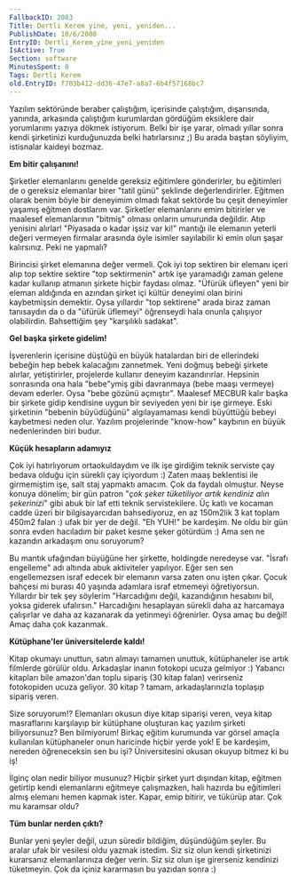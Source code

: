 ```yaml
---
FallbackID: 2083
Title: Dertli Kerem yine, yeni, yeniden...
PublishDate: 10/6/2008
EntryID: Dertli_Kerem_yine_yeni_yeniden
IsActive: True
Section: software
MinutesSpent: 0
Tags: Dertli Kerem
old.EntryID: f703b412-dd36-47e7-a8a7-6b4f57168bc7
---
```

Yazılım sektöründe beraber çalıştığım, içerisinde çalıştığım,
dışarısında, yanında, arkasında çalıştığım kurumlardan gördüğüm
eksiklere dair yorumlarımı yazıya dökmek istiyorum. Belki bir işe yarar,
olmadı yıllar sonra kendi şirketinizi kurduğunuzda belki hatırlarsınız
;) Bu arada baştan söyliyim, istisnalar kaideyi bozmaz.

**Em bitir çalışanını!**

Şirketler elemanlarını genelde gereksiz eğitimlere gönderirler, bu
eğitimleri de o gereksiz elemanlar birer "tatil günü" şeklinde
değerlendirirler. Eğitmen olarak benim böyle bir deneyimim olmadı fakat
sektörde bu çeşit deneyimler yaşamış eğitmen dostlarım var. Şirketler
elemanlarını emim bitirirler ve maalesef elemanlarının "bitmiş" olması
onların umurunda değildir. Atıp yenisini alırlar! "Piyasada o kadar
işsiz var ki!" mantığı ile elemanın yeterli değeri vermeyen firmalar
arasında öyle isimler sayılabilir ki emin olun şaşar kalırsınız. Peki ne
yapmalı?

Birincisi şirket elemanına değer vermeli. Çok iyi top sektiren bir
elemanı içeri alıp top sektire sektire "top sektirmenin" artık işe
yaramadığı zaman gelene kadar kullanıp atmanın şirkete hiçbir faydası
olmaz. "Üfürük üfleyen" yeni bir eleman aldığında en azından şirket içi
kültür deneyimi olan birini kaybetmişsin demektir. Oysa yıllardır "top
sektirene" arada biraz zaman tanısaydın da o da "üfürük üflemeyi"
öğrenseydi hala onunla çalışıyor olabilirdin. Bahsettiğim şey
"karşılıklı sadakat".

**Gel başka şirkete gidelim!**

İşverenlerin içerisine düştüğü en büyük hatalardan biri de ellerindeki
bebeğin hep bebek kalacağını zannetmek. Yeni doğmuş bebeği şirkete
alırlar, yetiştirirler, projelerde kullanır deneyim kazandırırlar.
Hepsinin sonrasında ona hala "bebe"ymiş gibi davranmaya (bebe maaşı
vermeye) devam ederler. Oysa "bebe gözünü açmıştır". Maalesef MECBUR
kalır başka bir şirkete gidip kendisine uygun bir seviyeden yeni bir işe
girmeye. Eski şirketinin "bebenin büyüdüğünü" algılayamaması kendi
büyüttüğü bebeyi kaybetmesi neden olur. Yazılım projelerinde "know-how"
kaybının en büyük nedenlerinden biri budur.

**Küçük hesapların adamıyız**

Çok iyi hatırlıyorum ortaokuldaydım ve ilk işe girdiğim teknik serviste
çay bedava olduğu için sürekli çay içiyordum :) Zaten maaş beklentisi
ile girmemiştim işe, salt staj yapmaktı amacım. Çok da faydalı olmuştur.
Neyse konuya dönelim; bir gün patron "*çok şeker tüketiliyor artık
kendiniz alın şekerinizi*" gibi abuk bir laf etti teknik servistekilere.
Üç katlı ve kocaman cadde üzeri bir bilgisayarcıdan bahsediyoruz, en az
150m2lik 3 kat toplam 450m2 falan :) ufak bir yer de değil. "Eh YUH!" be
kardeşim. Ne oldu bir gün sonra evden hacıladım bir paket kesme şeker
götürdüm :) Ama sen ne kazandın arkadaşım onu soruyorum?

Bu mantık ufağından büyüğüne her şirkette, holdingde neredeyse var.
"İsrafı engelleme" adı altında abuk aktiviteler yapılıyor. Eğer sen sen
engellemezsen israf edecek bir elemanın varsa zaten onu işten çıkar.
Çocuk bahçesi mi burası 40 yaşında adamlara israf etmemeyi öğretiyorsun.
Yıllardır bir tek şey söylerim "Harcadığını değil, kazandığının hesabını
bil, yoksa giderek ufalırsın." Harcadığını hesaplayan sürekli daha az
harcamaya çalışırlar ve daha az kazanarak da yetinmeyi öğrenirler. Oysa
amaç bu değil! Amaç daha çok kazanmak.

**Kütüphane'ler üniversitelerde kaldı!**

Kitap okumayı unuttun, satın almayı tamamen unuttuk, kütüphaneler ise
artık filmlerde görülür oldu. Arkadaşlar inanın fotokopi ucuza gelmiyor
:) Yabancı kitapları bile amazon'dan toplu sipariş (30 kitap falan)
verirseniz fotokopiden ucuza geliyor. 30 kitap ? tamam, arkadaşlarınızla
toplaşıp sipariş veren.

Size soruyorum!? Elemanları okusun diye kitap siparişi veren, veya kitap
masraflarını karşılayıp bir kütüphane oluşturan kaç yazılım şirketi
biliyorsunuz? Ben bilmiyorum! Birkaç eğitim kurumunda var görsel amaçla
kullanılan kütüphaneler onun haricinde hiçbir yerde yok! E be kardeşim,
nereden öğreneceksin sen bu işi? Üniversitesini okusan okuyup bitmez ki
bu iş!

İlginç olan nedir biliyor musunuz? Hiçbir şirket yurt dışından kitap,
eğitmen getirtip kendi elemanlarını eğitmeye çalışmazken, hali hazırda
bu eğitimleri almış elemanı hemen kapmak ister. Kapar, emip bitirir, ve
tükürüp atar. Çok mu karamsar oldu?

**Tüm bunlar nerden çıktı?**

Bunlar yeni şeyler değil, uzun süredir bildiğim, düşündüğüm şeyler. Bu
aralar ufak bir vesilesi oldu yazmak istedim. Siz siz olun kendi
şirketinizi kurarsanız elemanlarınıza değer verin. Siz siz olun işe
girerseniz kendinizi tüketmeyin. Çok da içiniz kararmasın bu yazıdan
sonra :)



